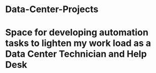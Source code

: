 # Data-Center-Projects
# Space for developing automation tasks to lighten my work load as a Data Center Technician and Help Desk